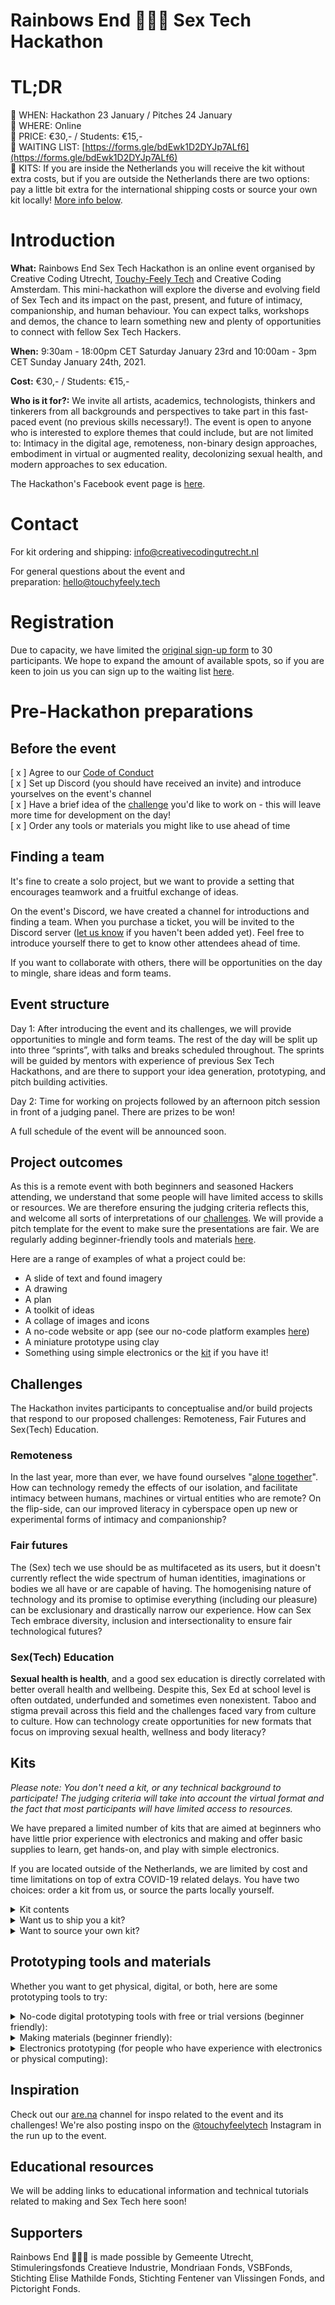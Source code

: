 # **Rainbows End 🌈🌈🌈 Sex Tech Hackathon**

# **TL;DR**

💜 WHEN: Hackathon 23 January / Pitches 24 January  
💜 WHERE: Online  
💜 PRICE: €30,- / Students: €15,-  
💜 WAITING LIST: [https://forms.gle/bdEwk1D2DYJp7ALf6](https://forms.gle/bdEwk1D2DYJp7ALf6)  
💜 KITS: If you are inside the Netherlands you will receive the kit without extra costs, but if you are outside the Netherlands there are two options: pay a little bit extra for the international shipping costs or source your own kit locally! [More info below](https://github.com/touchyfeelytech/sex-tech-hackathon/blob/main/README.md#kits).

# **Introduction**

**What:** Rainbows End Sex Tech Hackathon is an online event organised by Creative Coding Utrecht, [Touchy-Feely Tech](https://www.instagram.com/touchyfeelytech/) and Creative Coding Amsterdam. This mini-hackathon will explore the diverse and evolving field of Sex Tech and its impact on the past, present, and future of intimacy, companionship, and human behaviour. You can expect talks, workshops and demos, the chance to learn something new and plenty of opportunities to connect with fellow Sex Tech Hackers.

**When:** 9:30am - 18:00pm CET Saturday January 23rd and 10:00am - 3pm CET Sunday January 24th, 2021.

**Cost:** €30,- / Students: €15,-

**Who is it for?:** We invite all artists, academics, technologists, thinkers and tinkerers from all backgrounds and perspectives to take part in this fast-paced event (no previous skills necessary!). The event is open to anyone who is interested to explore themes that could include, but are not limited to: Intimacy in the digital age, remoteness, non-binary design approaches, embodiment in virtual or augmented reality, decolonizing sexual health, and modern approaches to sex education.

The Hackathon's Facebook event page is [here](https://www.facebook.com/events/439565573716058/).

# **Contact**

For kit ordering and shipping: [info@creativecodingutrecht.nl](mailto:info@creativecodingutrecht.nl)  

For general questions about the event and preparation: [hello@touchyfeely.tech](mailto:hello@touchyfeely.tech)

# **Registration**

Due to capacity, we have limited the [original sign-up form](https://docs.google.com/forms/d/e/1FAIpQLSf6uLGI68SDe2cN4rf1sFqUJa3oPid_UOPDtdj48bbs7hgi5Q/closedform) to 30 participants. We hope to expand the amount of available spots, so if you are keen to join us you can sign up to the waiting list [here](https://forms.gle/bdEwk1D2DYJp7ALf6).

# **Pre-Hackathon preparations**

## Before the event

[ x ] Agree to our [Code of Conduct](https://github.com/touchyfeelytech/sex-tech-hackathon/blob/main/code-of-conduct.md)  
[ x ] Set up Discord (you should have received an invite) and introduce yourselves on the event's channel  
[ x ] Have a brief idea of the [challenge](https://github.com/touchyfeelytech/sex-tech-hackathon/blob/main/README.md#challenges) you'd like to work on - this will leave more time for development on the day!  
[ x ] Order any tools or materials you might like to use ahead of time

## Finding a team

It's fine to create a solo project, but we want to provide a setting that encourages teamwork and a fruitful exchange of ideas.

On the event's Discord, we have created a channel for introductions and finding a team. When you purchase a ticket, you will be invited to the Discord server ([let us know](mailto:hello@touchyfeely.tech) if you haven't been added yet). Feel free to introduce yourself there to get to know other attendees ahead of time.  

If you want to collaborate with others, there will be opportunities on the day to mingle, share ideas and form teams.  

## Event structure

Day 1: After introducing the event and its challenges, we will provide opportunities to mingle and form teams. The rest of the day will be split up into three “sprints”, with talks and breaks scheduled throughout. The sprints will be guided by mentors with experience of previous Sex Tech Hackathons, and are there to support your idea generation, prototyping, and pitch building activities.  

Day 2: Time for working on projects followed by an afternoon pitch session in front of a judging panel. There are prizes to be won!  

A full schedule of the event will be announced soon.  

## Project outcomes

As this is a remote event with both beginners and seasoned Hackers attending, we understand that some people will have limited access to skills or resources. We are therefore ensuring the judging criteria reflects this, and welcome all sorts of interpretations of our [challenges](https://github.com/touchyfeelytech/sex-tech-hackathon#challenges). We will provide a pitch template for the event to make sure the presentations are fair. We are regularly adding beginner-friendly tools and materials [here](https://github.com/touchyfeelytech/sex-tech-hackathon#prototyping-tools-and-materials).  
  
Here are a range of examples of what a project could be:
- A slide of text and found imagery
- A drawing
- A plan
- A toolkit of ideas
- A collage of images and icons
- A no-code website or app (see our no-code platform examples [here](https://github.com/touchyfeelytech/sex-tech-hackathon#prototyping-tools-and-materials))
- A miniature prototype using clay
- Something using simple electronics or the [kit](https://github.com/touchyfeelytech/sex-tech-hackathon/#kits) if you have it!

## Challenges

The Hackathon invites participants to conceptualise and/or build projects that respond to our proposed challenges: Remoteness, Fair Futures and Sex(Tech) Education.

### Remoteness

In the last year, more than ever, we have found ourselves "[alone together](https://www.goodreads.com/book/show/8694125-alone-together)". How can technology remedy the effects of our isolation, and facilitate intimacy between humans, machines or virtual entities who are remote? On the flip-side, can our improved literacy in cyberspace open up new or experimental forms of intimacy and companionship?

### Fair futures

The (Sex) tech we use should be as multifaceted as its users, but it doesn't currently reflect the wide spectrum of human identities, imaginations or bodies we all have or are capable of having. The homogenising nature of technology and its promise to optimise everything (including our pleasure) can be exclusionary and drastically narrow our experience. How can Sex Tech embrace diversity, inclusion and intersectionality to ensure fair technological futures?

### Sex(Tech) Education

**Sexual health is health**, and a good sex education is directly correlated with better overall health and wellbeing. Despite this, Sex Ed at school level is often outdated, underfunded and sometimes even nonexistent. Taboo and stigma prevail across this field and the challenges faced vary from culture to culture. How can technology create opportunities for new formats that focus on improving sexual health, wellness and body literacy?

## **Kits**

*Please note: You don't need a kit, or any technical background to participate! The judging criteria will take into account the virtual format and the fact that most participants will have limited access to resources.*

We have prepared a limited number of kits that are aimed at beginners who have little prior experience with electronics and making and offer basic supplies to learn, get hands-on, and play with simple electronics. 

If you are located outside of the Netherlands, we are limited by cost and time limitations on top of extra COVID-19 related delays. You have two choices: order a kit from us, or source the parts locally yourself.

<details>
  <summary>Kit contents</summary>
  
## **Kit contents**

The following links are indicative of the type of component but not the supplier, so please check your local suppliers and shipping times if you are sourcing your own.

Specifications: Package size: 148x210x30mm Package weight: up to 350g

Electronic components:  
1x Custom printed circuit board with parts soldered to it (that doubles up as a souvenir keyring)  
2x Vibration motors: [3V DC N20](https://www.desertcart.ae/products/126285022-tatoko-n20-dc-vibration-motor-3v-8000rpm-powerful-small-electric-motor-micro-vibrating-motor-2pcs) type and [3V Coin](https://www.adafruit.com/product/1201) type* (or any type)  
3x Resistors to change the strength of the motors: 0 Ohm, 7.5 Ohm, 15 Ohm  
3x Wire connectors for battery pack and motors  
1x [Battery pack](https://www.adafruit.com/product/4192) for 2x AAA batteries*  
2x [AAA batteries](https://www.adafruit.com/product/617)*  
1x Latching [push button](https://www.banggood.com/100pcs-8-x-8mm-6-Pin-Touch-Self-locking-On-or-Off-Switch-Push-Button-Switch-Latching-Switch-p-1201962.html?utm_source=googleshopping&utm_medium=cpc_organic&gmcCountry=AE&utm_content=minha&utm_campaign=minha-ae-en-pc&currency=AED&cur_warehouse=CN&createTmp=1)*

Making materials:  
1x [Polymer clay](https://www.grandado.com/products/uk-mixed-colour-24-zachte-sculpey-oven-bakken-klei-modellering-molding-blok-ssgp?variant=6352559472672&currency=EUR&gclid=CjwKCAiA_9r_BRBZEiwAHZ_v13jvFIYADfcV5Ebd7mwNxVXYXZZRWY2ky916CjefQ-6aSPlUrQSopBoCWXgQAvD_BwE) for modelling forms (2 colours)  
1x [Felt](https://www.bakerross.nl/vilt-vellen?&gclid=CjwKCAiA_9r_BRBZEiwAHZ_v1_xJpjSvQtAN4YWbmlpCLWCaN126lGEN8EkTcly58W6pNLMIQXeh0RoC41QQAvD_BwE) for creating wearable or soft interfaces (2 colours)  
1x Needle and thread
</details>

<details>
  <summary>Want us to ship you a kit?</summary>
  
### **If you are in the Netherlands**

Please confirm your address with us as soon as possible so we can ship you a kit with PostNL.

### **If you are outside of the Netherlands**

Before choosing whether you are interested in receiving a kit, please take note of the following information. If you are interested, please confirm your address and understanding of the above with us as soon as possible!

**International Shipping**  
We plan to ship the kits 7 working days before the event. The list of average delivery times for our chosen shipping method (International Parcel with Track and Trace / Pakket met Track & Trace) can be found [here](https://www.postnl.nl/en/customer-service/international-delivery-times-post-and-parcels/).

As each country has a different situation, we cannot take responsibility for your parcel arriving on time due to unexpected delays. Please check PostNL's updated international delays [here](https://github.com/touchyfeelytech/sex-tech-hackathon/blob/main/postnl.nl/isa) to estimate the likelihood of your kit arriving on time.

**International Costs**  
If you choose to order a kit, we ask for an extra charge to cover the cost of shipping and tracking. This cost ranges per country, so please contact us directly with your location if you are interested in a kit, and we will provide more information.
</details>

<details>
  <summary>Want to source your own kit?</summary>
  
## **Source your own kit**

Feel free to contact [hello@touchyfeely.tech](mailto:hello@touchyfeely.tech) with any questions about sourcing your own materials.

The parts in our kit are common and likely to be in stock at your local electronics supplier. We have marked the most important components above with an asterisk*. These are also the most common parts found in a standard vibrator, so feel free to [tear down](https://en.wikipedia.org/wiki/Product_teardown) an old device instead! The only difference if you source your own parts is that you won't receive a custom printed circuit board to connect the circuit together. We therefore advise that you order extra parts to connect the circuit:

- Wire (any works, but stranded core and 22AWG is a worthy option).
- Wire strippers (a craft blade can also be used as a more fiddly alternative if you are on a limited budget).
- A soldering iron and solder, or solderless connectors ([spring](https://www.dennisdeal.com/products/3-pins-snelle-fix-insteek-clip-spring-connector-kabelklemblok-voor-3528-5050-led-strip_1162333?utm_source=google&utm_medium=cpc&utm_campaign=gss) or [screw](https://nl.rs-online.com/web/p/terminal-block-accessories/8596348/?cm_mmc=NL-PLA-DS3A-_-google-_-CSS_NL_NL_Connectors_Whoop-_-(NL:Whoop%21)+Terminal+Block+Accessories-_-8596348&matchtype=&pla-338696525466&gclid=CjwKCAiA_9r_BRBZEiwAHZ_v15zVulzSnLlZqZr6B-hEcQ0c-MDDumpBMHds1yUEEziz1U5sHXJYOxoCnVUQAvD_BwE&gclsrc=aw.ds)).
- [Electrical tape](https://www.allekabels.nl/tape/29/1046572/isolatie-tape.html?gclid=CjwKCAiA_9r_BRBZEiwAHZ_v10IDDsO9NEUf0bll5lGre-KWrFX1PwAnggf09Og4K_24K4GGAO16XhoCyS0QAvD_BwE) (or any tape is fine).
</details>

## Prototyping tools **and materials**

Whether you want to get physical, digital, or both, here are some prototyping tools to try:

<details>
  <summary>No-code digital prototyping tools with free or trial versions (beginner friendly):</summary>
    </br>
  
- [Miro](https://miro.com/): Online collaboration board
- [Figma](https://www.figma.com/): Collaborative interface design
- [Appgyver](https://www.appgyver.com/): Flexible no-code website and mobile app builder
- [Launchaco](https://www.launchaco.com/): Simple website builder
- [Notion](https://www.notion.so/): All-in-one workspace for notes
- [Bitsy](https://ledoux.itch.io/bitsy): Simple interactive game maker

</details>

<details>
  <summary>Making materials (beginner friendly):</summary>
    </br>
  
- General craft supplies, such as paper, pens, scissors, felt or modelling clay
- Textures: Feathers, fur, fabrics
- Moldable plastics, eg [polymorph](https://schminkengrime.nl/boetseer-plastic-protoplast-100-polymorph?gclid=CjwKCAiA_9r_BRBZEiwAHZ_v10gb9osYb6Oy2arW4Rfp3eN-qjqRNBKK3pDkFyO6q6MjL5hHFeGbzxoC6ZYQAvD_BwE) or two-part [silicone putty](https://www.mbfg.co.uk/polycraft-silicone-putty.html)
</details>

<details>
  <summary>Electronics prototyping (for people who have experience with electronics or physical computing):</summary>
  </br>
  
- Motors, gears and actuators, eg [DC motors](https://www.desertcart.ae/products/126285022-tatoko-n20-dc-vibration-motor-3v-8000rpm-powerful-small-electric-motor-micro-vibrating-motor-2pcs), [servos](https://www.hobbyelectronica.nl/product/sg90-analog-servo/?gclid=CjwKCAiA_9r_BRBZEiwAHZ_v18CYlv6jWmmjSaPQyPXy7PNAetSVMi2qGo8uEwNUzinV0rLu2je76hoCalAQAvD_BwE), solenoids
- General electronics supplies, eg soldering iron, solder, breadboards, jumper wires
- Small microcontrollers, eg [Adafruit Trinket](https://www.adafruit.com/product/1501), [Arduino Nano IoT](https://store.arduino.cc/arduino-nano-33-iot), [NodeMCU](https://en.wikipedia.org/wiki/NodeMCU).
- Motor control circuits, eg [MOSFETs](https://nl.farnell.com/on-semiconductor/fqp30n06l/mosfet-n-ch-60v-32a-to-220ab-3/dp/2453442), [Adafruit DRV2605L Haptic Controller](https://learn.adafruit.com/adafruit-drv2605-haptic-controller-breakout)
</details>

## **Inspiration**

Check out our [are.na](https://www.are.na/alice-stewart/rainbows-end-sex-tech-hackathon-inspo) channel for inspo related to the event and its challenges! We're also posting inspo on the [@touchyfeelytech](https://www.instagram.com/touchyfeelytech/) Instagram in the run up to the event.

## **Educational resources**

We will be adding links to educational information and technical tutorials related to making and Sex Tech here soon!

## **Supporters**

Rainbows End 🌈🌈🌈 is made possible by Gemeente Utrecht, Stimuleringsfonds Creatieve Industrie, Mondriaan Fonds, VSBFonds, Stichting Elise Mathilde Fonds, Stichting Fentener van Vlissingen Fonds, and Pictoright Fonds.
